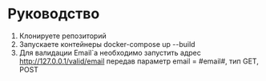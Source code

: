 # Руководство

1. Клонируете репозиторий
2. Запускаете контейнеры docker-compose up --build
3. Для валидации Email`а необходимо запустить адрес http://127.0.0.1/valid/email передав параметр email = #email#, тип GET, POST